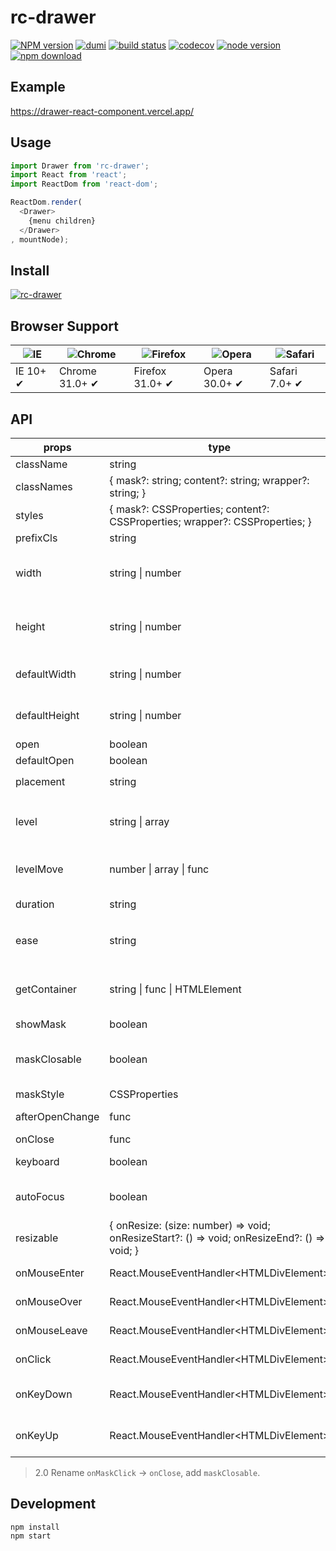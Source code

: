# rc-drawer

[![NPM version][npm-image]][npm-url] [![dumi](https://img.shields.io/badge/docs%20by-dumi-blue?style=flat-square)](https://github.com/umijs/dumi) [![build status][github-actions-image]][github-actions-url] [![codecov](https://codecov.io/gh/react-component/drawer/branch/master/graph/badge.svg)](https://codecov.io/gh/react-component/drawer) [![node version][node-image]][node-url] [![npm download][download-image]][download-url]

[npm-image]: http://img.shields.io/npm/v/rc-drawer.svg?style=flat-square
[npm-url]: http://npmjs.org/package/rc-drawer
[github-actions-image]: https://github.com/react-component/drawer/workflows/CI/badge.svg
[github-actions-url]: https://github.com/react-component/drawer/actions
[node-image]: https://img.shields.io/badge/node.js-%3E=_0.10-green.svg?style=flat-square
[node-url]: http://nodejs.org/download/
[download-image]: https://img.shields.io/npm/dm/rc-drawer.svg?style=flat-square
[download-url]: https://npmjs.org/package/rc-drawer

## Example

https://drawer-react-component.vercel.app/

## Usage

```js
import Drawer from 'rc-drawer';
import React from 'react';
import ReactDom from 'react-dom';

ReactDom.render(
  <Drawer>
    {menu children}
  </Drawer>
, mountNode);
```

## Install

[![rc-drawer](https://nodei.co/npm/rc-drawer.png)](https://npmjs.org/package/rc-drawer)

## Browser Support

| ![IE](https://github.com/alrra/browser-logos/blob/master/src/edge/edge_48x48.png?raw=true) | ![Chrome](https://github.com/alrra/browser-logos/blob/master/src/chrome/chrome_48x48.png?raw=true) | ![Firefox](https://github.com/alrra/browser-logos/blob/master/src/firefox/firefox_48x48.png?raw=true) | ![Opera](https://github.com/alrra/browser-logos/blob/master/src/opera/opera_48x48.png?raw=true) | ![Safari](https://github.com/alrra/browser-logos/blob/master/src/safari/safari_48x48.png?raw=true) |
| ------------------------------------------------------------------------------------------ | -------------------------------------------------------------------------------------------------- | ----------------------------------------------------------------------------------------------------- | ----------------------------------------------------------------------------------------------- | -------------------------------------------------------------------------------------------------- |
| IE 10+ ✔                                                                                  | Chrome 31.0+ ✔                                                                                    | Firefox 31.0+ ✔                                                                                      | Opera 30.0+ ✔                                                                                  | Safari 7.0+ ✔                                                                                     |

## API

| props           | type                                                                                        | default                                | description                                                                   |
| --------------- | ------------------------------------------------------------------------------------------- | -------------------------------------- | ----------------------------------------------------------------------------- |
| className       | string                                                                                      | null                                   | -                                                                             |
| classNames      | { mask?: string; content?: string; wrapper?: string; }                                      | -                                      | pass className to target area                                                 |
| styles          | { mask?: CSSProperties; content?: CSSProperties; wrapper?: CSSProperties; }                 | -                                      | pass style to target area                                                     |
| prefixCls       | string                                                                                      | 'drawer'                               | prefix class                                                                  |
| width           | string \| number                                                                            | null                                   | drawer content wrapper width, drawer level transition width                   |
| height          | string \| number                                                                            | null                                   | drawer content wrapper height, drawer level transition height                 |
| defaultWidth    | string \| number                                                                            | null                                   | default width for uncontrolled resizable drawer                               |
| defaultHeight   | string \| number                                                                            | null                                   | default height for uncontrolled resizable drawer                              |
| open            | boolean                                                                                     | false                                  | open or close menu                                                            |
| defaultOpen     | boolean                                                                                     | false                                  | default open menu                                                             |
| placement       | string                                                                                      | `left`                                 | `left` `top` `right` `bottom`                                                 |
| level           | string \| array                                                                             | `all`                                  | With the drawer level element. `all`/ null / className / id / tagName / array |
| levelMove       | number \| array \| func                                                                     | null                                   | level move value. default is drawer width                                     |
| duration        | string                                                                                      | `.3s`                                  | level animation duration                                                      |
| ease            | string                                                                                      | `cubic-bezier(0.78, 0.14, 0.15, 0.86)` | level animation timing function                                               |
| getContainer    | string \| func \| HTMLElement                                                               | `body`                                 | Return the mount node for Drawer. if is `null` use React.creactElement        |
| showMask        | boolean                                                                                     | true                                   | mask is show                                                                  |
| maskClosable    | boolean                                                                                     | true                                   | Clicking on the mask (area outside the Drawer) to close the Drawer or not.    |
| maskStyle       | CSSProperties                                                                               | null                                   | mask style                                                                    |
| afterOpenChange | func                                                                                        | null                                   | transition end callback(open)                                                 |
| onClose         | func                                                                                        | null                                   | close click function                                                          |
| keyboard        | boolean                                                                                     | true                                   | Whether support press esc to close                                            |
| autoFocus       | boolean                                                                                     | true                                   | Whether focusing on the drawer after it opened                                |
| resizable       | { onResize: (size: number) => void; onResizeStart?: () => void; onResizeEnd?: () => void; } | -                                      | Resizable configuration with callbacks                                        |
| onMouseEnter    | React.MouseEventHandler\<HTMLDivElement\>                                                   | -                                      | Trigger when mouse enter drawer panel                                         |
| onMouseOver     | React.MouseEventHandler\<HTMLDivElement\>                                                   | -                                      | Trigger when mouse over drawer panel                                          |
| onMouseLeave    | React.MouseEventHandler\<HTMLDivElement\>                                                   | -                                      | Trigger when mouse leave drawer panel                                         |
| onClick         | React.MouseEventHandler\<HTMLDivElement\>                                                   | -                                      | Trigger when mouse click drawer panel                                         |
| onKeyDown       | React.MouseEventHandler\<HTMLDivElement\>                                                   | -                                      | Trigger when mouse keydown on drawer panel                                    |
| onKeyUp         | React.MouseEventHandler\<HTMLDivElement\>                                                   | -                                      | Trigger when mouse keyup on drawer panel                                      |

> 2.0 Rename `onMaskClick` -> `onClose`, add `maskClosable`.

## Development

```
npm install
npm start
```
